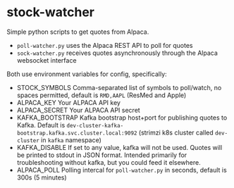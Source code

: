 # stock-watcher
Simple python scripts to get quotes from Alpaca.

* `poll-watcher.py` uses the Alpaca REST API to poll for quotes 
* `sock-watcher.py` receives quotes asynchronously through the Alpaca websocket interface

Both use environment variables for config, specifically:

* STOCK_SYMBOLS
    Comma-separated list of symbols to poll/watch, no spaces permitted, default is `RMD,AAPL` (ResMed and Apple)
* ALPACA_KEY
    Your ALPACA API key
* ALPACA_SECRET
    Your ALPACA API secret
* KAFKA_BOOTSTRAP
    Kafka bootstrap host+port for publishing quotes to Kafka. Default is `dev-cluster-kafka-bootstrap.kafka.svc.cluster.local:9092` (strimzi k8s cluster called `dev-cluster` in `kafka` namespace)
* KAFKA_DISABLE
    If set to any value, kafka will not be used. Quotes will be printed to stdout in JSON format. Intended primarily for troubleshooting without kafka, but you could feed it elsewhere. 
* ALPACA_POLL
    Polling intercal for `poll-watcher.py` in seconds, default is 300s (5 minutes)
